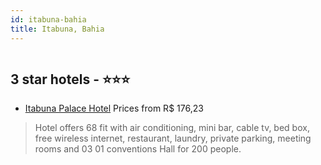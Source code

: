 ```yaml
---
id: itabuna-bahia
title: Itabuna, Bahia
---
```


<center><img src="https://novo-hu.s3.amazonaws.com/reservas/ota/prod/hotel/300/itabuna-palace-hotel-001_2_20170405182625.jpg" alt="" /></center>


##  3 star hotels - ⭐️⭐️⭐️

-    [Itabuna Palace Hotel](https://us.hurb.com/hotels/itabuna/itabuna-palace-hotel-OMN-1324?cmp=18055) Prices from R$ 176,23
   > Hotel offers 68 fit with air conditioning, mini bar, cable tv, bed box, free wireless internet, restaurant, laundry, private parking, meeting rooms and 03 01 conventions Hall for 200 people.
